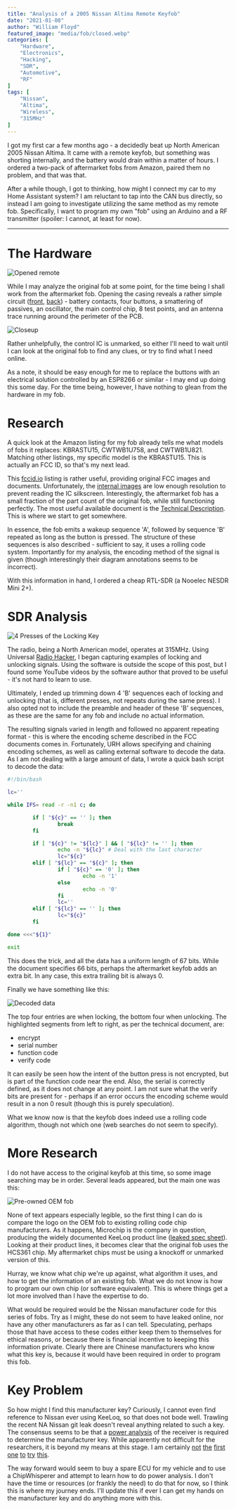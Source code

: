 ```yaml
---
title: "Analysis of a 2005 Nissan Altima Remote Keyfob"
date: "2021-01-08"
author: "William Floyd"
featured_image: "media/fob/closed.webp"
categories: [
    "Hardware",
    "Electronics",
    "Hacking",
    "SDR",
    "Automotive",
    "RF"
]
tags: [
    "Nissan",
    "Altima",
    "Wireless",
    "315MHz"
]
---
```


I got my first car a few months ago - a decidedly beat up North American 2005 Nissan Altima.
It came with a remote keyfob, but something was shorting internally, and the battery would drain within a matter of hours.
I ordered a two-pack of aftermarket fobs from Amazon, paired them no problem, and that was that.

After a while though, I got to thinking, how might I connect my car to my Home Assistant system?
I am reluctant to tap into the CAN bus directly, so instead I am going to investigate utilizing the same method as my remote fob. Specifically, I want to program my own "fob" using an Arduino and a RF transmitter (spoiler: I cannot, at least for now).

***

# The Hardware

![Opened remote](media/fob/opened.webp)

While I may analyze the original fob at some point, for the time being I shall work from the aftermarket fob.
Opening the casing reveals a rather simple circuit ([front](media/fob/pcb_front.webp), [back](media/fob/pcb_back.webp)) - battery contacts, four buttons, a smattering of passives, an oscillator, the main control chip, 8 test points, and an antenna trace running around the perimeter of the PCB.

![Closeup](media/fob/closeup.webp)

Rather unhelpfully, the control IC is unmarked, so either I'll need to wait until I can look at the original fob to find any clues, or try to find what I need online.

As a note, it should be easy enough for me to replace the buttons with an electrical solution controlled by an ESP8266 or similar - I may end up doing this some day.
For the time being, however, I have nothing to glean from the hardware in my fob.

# Research

A quick look at the Amazon listing for my fob already tells me what models of fobs it replaces: KBRASTU15, CWTWB1U758, and CWTWB1U821.
Matching other listings, my specific model is the KBRASTU15.
This is actually an FCC ID, so that's my next lead.

This [fccid.io](https://fccid.io/KBRASTU15) listing is rather useful, providing original FCC images and documents.
Unfortunately, the [internal images](https://fccid.io/KBRASTU15/Internal-Photos/Internal-Photos-140601.pdf) are low enough resolution to prevent reading the IC silkscreen.
Interestingly, the aftermarket fob has a small fraction of the part count of the original fob, while still functioning perfectly.
The most useful available document is the [Technical Description](https://fccid.io/KBRASTU15/Operational-Description/Technical-Description-139545.pdf).
This is where we start to get somewhere.

In essence, the fob emits a wakeup sequence 'A', followed by sequence 'B' repeated as long as the button is pressed.
The structure of these sequences is also described - sufficient to say, it uses a rolling code system.
Importantly for my analysis, the encoding method of the signal is given (though interestingly their diagram annotations seems to be incorrect).

With this information in hand, I ordered a cheap RTL-SDR (a Nooelec NESDR Mini 2+).

# SDR Analysis

![4 Presses of the Locking Key](media/4_locks.webp)

The radio, being a North American model, operates at 315MHz.
Using Universal [Radio Hacker](https://github.com/jopohl/urh), I began capturing examples of locking and unlocking signals.
Using the software is outside the scope of this post, but I found some YouTube videos by the software author that proved to be useful - it's not hard to learn to use.

Ultimately, I ended up trimming down 4 'B' sequences each of locking and unlocking (that is, different presses, not repeats during the same press).
I also opted not to include the preamble and header of these 'B' sequences, as these are the same for any fob and include no actual information.

The resulting signals varied in length and followed no apparent repeating format - this is where the encoding scheme described in the FCC documents comes in.
Fortunately, URH allows specifying and chaining encoding schemes, as well as calling external software to decode the data.
As I am not dealing with a large amount of data, I wrote a quick bash script to decode the data:

```bash
#!/bin/bash

lc=''

while IFS= read -r -n1 c; do

        if [ "${c}" == '' ]; then
                break
        fi

        if [ "${c}" != "${lc}" ] && [ "${lc}" != '' ]; then
                echo -n "${lc}" # Deal with the last character
                lc="${c}"
        elif [ "${lc}" == "${c}" ]; then
                if [ "${c}" == '0' ]; then
                        echo -n '1'
                else
                        echo -n '0'
                fi
                lc=''
        elif [ "${lc}" == '' ]; then
                lc="${c}"
        fi

done <<<"${1}"

exit

```

This does the trick, and all the data has a uniform length of 67 bits.
While the document specifies 66 bits, perhaps the aftermarket keyfob adds an extra bit.
In any case, this extra trailing bit is always 0.

Finally we have something like this:

![Decoded data](media/decoded.webp)

The top four entries are when locking, the bottom four when unlocking.
The highlighted segments from left to right, as per the technical document, are:
* encrypt
* serial number
* function code
* verify code

It can easily be seen how the intent of the button press is not encrypted, but is part of the function code near the end.
Also, the serial is correctly defined, as it does not change at any point.
I am not sure what the verify bits are present for - perhaps if an error occurs the encoding scheme would result in a non 0 result (though this is purely speculation).

What we know now is that the keyfob does indeed use a rolling code algorithm, though not which one (web searches do not seem to specify).

# More Research

I do not have access to the original keyfob at this time, so some image searching may be in order.
Several leads appeared, but the main one was this:
<!-- ![Different model fob with same compatibility](media/research/alt_1.webp) -->
![Pre-owned OEM fob](media/research/alt_2.webp)
<!-- ![Similar model to mine](media/research/alt_3.webp) -->

None of text appears especially legible, so the first thing I can do is compare the logo on the OEM fob to existing rolling code chip manufacturers.
As it happens, Microchip is the company in question, producing the widely documented KeeLoq product line ([leaked spec sheet](http://keeloq.narod.ru/decryption.pdf)).
Looking at their product lines, it becomes clear that the original fob uses the HCS361 chip.
My aftermarket chips must be using a knockoff or unmarked version of this.

Hurray, we know what chip we're up against, what algorithm it uses, and how to get the information of an existing fob.
What we do not know is how to program our own chip (or software equivalent).
This is where things get a lot more involved than I have the expertise to do.

What would be required would be the Nissan manufacturer code for this series of fobs.
Try as I might, these do not seem to have leaked online, nor have any other manufacturers as far as I can tell.
Speculating, perhaps those that have access to these codes either keep them to themselves for ethical reasons, or because there is financial incentive to keeping this information private.
Clearly there are Chinese manufacturers who know what this key is, because it would have been required in order to program this fob.

# Key Problem

So how might I find this manufacturer key?
Curiously, I cannot even find reference to Nissan ever using KeeLoq, so that does not bode well.
Trawling the recent NA Nissan git leak doesn't reveal anything related to such a key.
The consensus seems to be that a [power analysis](https://sci-hub.scihubtw.tw/https://link.springer.com/chapter/10.1007/978-3-642-02384-2_25) of the receiver is required to determine the manufacturer key.
While apparently not difficult for the researchers, it is beyond my means at this stage.
I am certainly [not](https://crypto.stackexchange.com/questions/61297/getting-a-keeloq-manufacturer-key) [the](https://reverseengineering.stackexchange.com/questions/11988/question-about-keeloq-a-car-remote-control-standard) [first](https://www.eevblog.com/forum/microcontrollers/microchip-keeloq-classic-new-firmware-for-garage-door-receiver-new-fobs/) [one](https://forum.newae.com/t/finding-the-samples-with-leaking-bits/1919) [to](https://advancedpersistentjest.com/2020/06/13/side-channel-analysis-of-keeloq/) [try](https://github.com/marc-invalid/chipwhisperer-marc/blob/master/doc/marc/keeloq/examples_hcs301/examples_hcs301.md) [this](https://lerner98.medium.com/car-key-hacking-not-really-b60873cd18a).

The way forward would seem to buy a spare ECU for my vehicle and to use a ChipWhisperer and attempt to learn how to do power analysis.
I don't have the time or resources (or frankly the need) to do that for now, so I think this is where my journey ends.
I'll update this if ever I can get my hands on the manufacturer key and do anything more with this.
